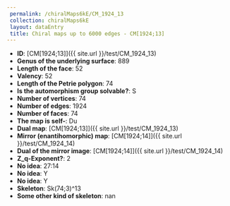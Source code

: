 ```yaml
--- 
 permalink: /chiralMaps6kE/CM_1924_13 
 collection: chiralMaps6kE
 layout: dataEntry
 title: Chiral maps up to 6000 edges - CM[1924;13]
---
```


- **ID**: [CM[1924;13]]({{ site.url }}/test/CM_1924_13)
- **Genus of the underlying surface**: 889
- **Length of the face**: 52
- **Valency**: 52
- **Length of the Petrie polygon**: 74
- **Is the automorphism group solvable?**: S
- **Number of vertices**: 74
- **Number of edges**: 1924
- **Number of faces**: 74
- **The map is self-**: Du
- **Dual map**: [CM[1924;13]]({{ site.url }}/test/CM_1924_13)
- **Mirror (enantihomorphic) map**: [CM[1924;14]]({{ site.url }}/test/CM_1924_14)
- **Dual of the mirror image**: [CM[1924;14]]({{ site.url }}/test/CM_1924_14)
- **Z_q-Exponent?**: 2
- **No idea**:  27:14
- **No idea**: Y
- **No idea**: Y
- **Skeleton**: Sk(74;3)^13
- **Some other kind of skeleton**: nan
